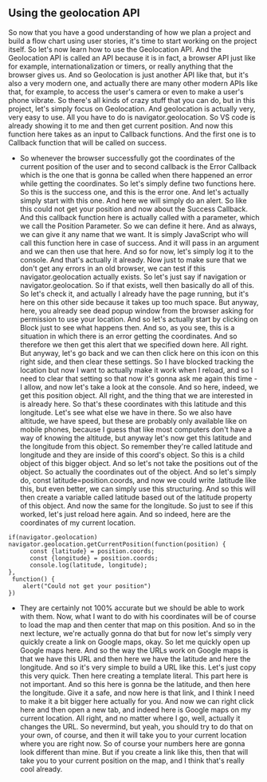 ## Using the geolocation API

So now that you have a good understanding of how we plan a project and build a flow chart using user stories, it's time to start working on the project itself. So let's now learn how to use the Geolocation API. And the Geolocation API is called an API because it is in fact, a browser API just like for example, internationalization or timers, or really anything that the browser gives us. And so Geolocation is just another API like that, but it's also a very modern one, and actually there are many other modern APIs like that, for example, to access the user's camera or even to make a user's phone vibrate. So there's all kinds of crazy stuff that you can do, but in this project, let's simply focus on Geolocation. And geolocation is actually very, very easy to use. All you have to do is navigator.geolocation. So VS code is already showing it to me and then get current position. And now this function here takes as an input to Callback functions. And the first one is to Callback function that will be called on success. 
- So whenever the browser successfully got the coordinates of the current position of the user and to second callback is the Error Callback which is the one that is gonna be called when there happened an error while getting the coordinates. So let's simply define two functions here. So this is the success one, and this is the error one. And let's actually simply start with this one. And here we will simply do an alert. So like this could not get your position and now about the Success Callback. And this callback function here is actually called with a parameter, which we call the Position Parameter. So we can define it here. And as always, we can give it any name that we want. It is simply JavaScript who will call this function here in case of success. And it will pass in an argument and we can then use that here. And so for now, let's simply log it to the console. And that's actually it already. Now just to make sure that we don't get any errors in an old browser, we can test if this navigator.geolocation actually exists. So let's just say if navigation or navigator.geolocation. So if that exists, well then basically do all of this. So let's check it, and actually I already have the page running, but it's here on this other side because it takes up too much space. But anyway, here, you already see dead popup window from the browser asking for permission to use your location. And so let's actually start by clicking on Block just to see what happens then. And so, as you see, this is a situation in which there is an error getting the coordinates. And so therefore we then get this alert that we specified down here. All right. But anyway, let's go back and we can then click here on this icon on this right side, and then clear these settings. So I have blocked tracking the location but now I want to actually make it work when I reload, and so I need to clear that setting so that now it's gonna ask me again this time - I allow, and now let's take a look at the console. And so here, indeed, we get this position object. All right, and the thing that we are interested in is already here. So that's these coordinates with this latitude and this longitude. Let's see what else we have in there. So we also have altitude, we have speed, but these are probably only available like on mobile phones, because I guess that like most computers don't have a way of knowing the altitude, but anyway let's now get this latitude and the longitude from this object. So remember they're called latitude and longitude and they are inside of this coord's object. So this is a child object of this bigger object. And so let's not take the positions out of the object. So actually the coordinates out of the object. And so let's simply do, const latitude=position.coords, and now we could write .latitude like this, but even better, we can simply use this structuring. And so this will then create a variable called latitude based out of the latitude property of this object. And now the same for the longitude. So just to see if this worked, let's just reload here again. And so indeed, here are the coordinates of my current location. 
```
if(navigator.geolocation)
navigator.geolocation.getCurrentPosition(function(position) {
      const {latitude} = position.coords;
      const {longitude} = position.coords;
      console.log(latitude, longitude);
},
 function() {
    alert("Could not get your position")
})
```
- They are certainly not 100% accurate but we should be able to work with them. Now, what I want to do with his coordinates will be of course to load the map and then center that map on this position. And so in the next lecture, we're actually gonna do that but for now let's simply very quickly create a link on Google maps, okay. So let me quickly open up Google maps here. And so the way the URLs work on Google maps is that we have this URL and then here we have the latitude and here the longitude. And so it's very simple to build a URL like this. Let's just copy this very quick. Then here creating a template literal. This part here is not important. And so this here is gonna be the latitude, and then here the longitude. Give it a safe, and now here is that link, and I think I need to make it a bit bigger here actually for you. And now we can right click here and then open a new tab, and indeed here is Google maps on my current location. All right, and no matter where I go, well, actually it changes the URL. So nevermind, but yeah, you should try to do that on your own, of course, and then it will take you to your current location where you are right now. So of course your numbers here are gonna look different than mine. But if you create a link like this, then that will take you to your current position on the map, and I think that's really cool already.